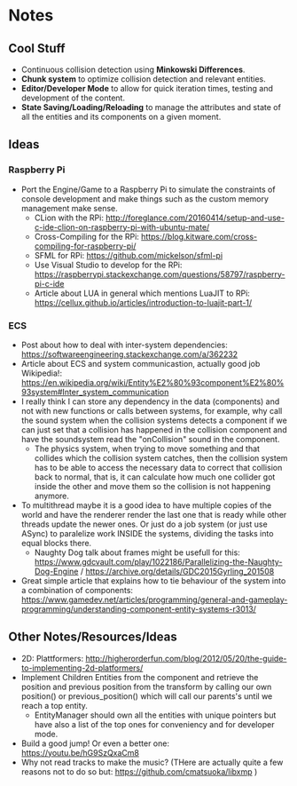 # Notes

## Cool Stuff

- Continuous collision detection using **Minkowski Differences**.
- **Chunk system** to optimize collision detection and relevant entities.
- **Editor/Developer Mode** to allow for quick iteration times, testing and development of the content.
- **State Saving/Loading/Reloading** to manage the attributes and state of all the entities and its components on a given moment.

## Ideas

### Raspberry Pi

 - Port the Engine/Game to a Raspberry Pi to simulate the constraints of console development and make things such as the custom memory management make sense.
 	- CLion with the RPi: http://foreglance.com/20160414/setup-and-use-c-ide-clion-on-raspberry-pi-with-ubuntu-mate/
 	- Cross-Compiling for the RPi: https://blog.kitware.com/cross-compiling-for-raspberry-pi/
 	- SFML for RPi: https://github.com/mickelson/sfml-pi
 	- Use Visual Studio to develop for the RPi: https://raspberrypi.stackexchange.com/questions/58797/raspberry-pi-c-ide
 	- Article about LUA in general which mentions LuaJIT to RPi: https://cellux.github.io/articles/introduction-to-luajit-part-1/

### ECS
 - Post about how to deal with inter-system dependencies: https://softwareengineering.stackexchange.com/a/362232
 - Article about ECS and system communicastion, actually good job Wikipedia!: https://en.wikipedia.org/wiki/Entity%E2%80%93component%E2%80%93system#Inter_system_communication
 - I really think I can store any dependency in the data (components) and not with new functions or calls between systems, for example, why call the sound system when the collision systems detects a component if we can just set that a collision has happened in the collision component and have the soundsystem read the "onCollision" sound in the component.
 	- The physics system, when trying to move something and that collides which the collision system catches, then the collision system has to be able to access the necessary data to correct that collision back to normal, that is, it can calculate how much one collider got inside the other and move them so the collision is not happening anymore.
 - To multithread maybe it is a good idea to have multiple copies of the world and have the renderer render the last one that is ready while other threads update the newer ones. Or just do a job system (or just use ASync) to paralelize work INSIDE the systems, dividing the tasks into equal blocks there.
 	- Naughty Dog talk about frames might be usefull for this: https://www.gdcvault.com/play/1022186/Parallelizing-the-Naughty-Dog-Engine / https://archive.org/details/GDC2015Gyrling_201508
 - Great simple article that explains how to tie behaviour of the system into a combination of components: https://www.gamedev.net/articles/programming/general-and-gameplay-programming/understanding-component-entity-systems-r3013/


## Other Notes/Resources/Ideas

 - 2D: Plattformers: http://higherorderfun.com/blog/2012/05/20/the-guide-to-implementing-2d-platformers/
 - Implement Children Entities from the component and retrieve the position and previous position from the transform by calling
 our own position() or previous_position() which will call our parents's until we reach a top entity.
 	- EntityManager should own all the entities with unique pointers but have also a list of the top ones for conveniency and for developer mode.
 - Build a good jump! Or even a better one: https://youtu.be/hG9SzQxaCm8
 - Why not read tracks to make the music? (THere are actually quite a few reasons not to do so but: https://github.com/cmatsuoka/libxmp )
